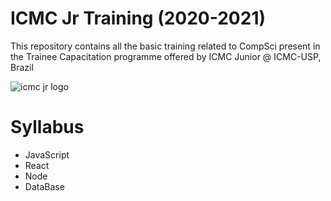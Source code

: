 # ICMC Jr Training (2020-2021)
This repository contains all the basic training related to CompSci present in the Trainee Capacitation programme offered by ICMC Junior @ ICMC-USP, Brazil

![icmc jr logo](https://fejesp.org.br/nusc/logos/icmc.png)


# Syllabus
* JavaScript
* React
* Node
* DataBase